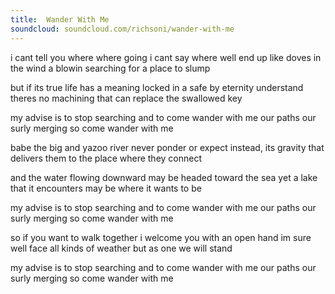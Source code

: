 ```yaml
---
title:  Wander With Me
soundcloud: soundcloud.com/richsoni/wander-with-me
---
```


i cant tell you where where going
i cant say where well end up
like doves in the wind a blowin
searching for a place to slump

but if its true life has a meaning
locked in a safe by eternity
understand theres no machining
that can replace the swallowed key

my advise is to stop searching
and to come wander with me
our paths our surly merging
so come wander with me

babe the big and yazoo river
never ponder or expect
instead, its gravity that delivers
them to the place where they connect

and the water flowing downward
may be headed toward the sea
yet a lake that it encounters
may be where it wants to be

my advise is to stop searching
and to come wander with me
our paths our surly merging
so come wander with me

so if you want to walk together
i welcome you with an open hand
im sure well face all kinds of weather
but as one we will stand

my advise is to stop searching
and to come wander with me
our paths our surly merging
so come wander with me
